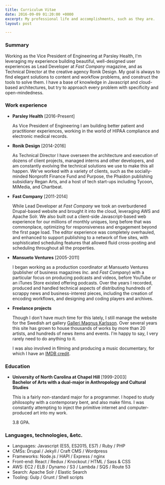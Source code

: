 ```yaml
---
title: Curriculum Vitae
date: 2016-09-09 01:20:00 +0000
excerpt: My professional life and accomplishments, such as they are.
layout: post

---
```

### Summary

Working as the Vice President of Engineering at Parsley Health, I'm leveraging my experience building beautiful, well-designed user experiences as Lead Developer at _Fast Company_ magazine, and as Technical Director at the creative agency Ronik Design. My goal is always to find elegant solutions to content and workflow problems, and construct the tools to solve them. I have a base of knowledge in Javascript and cloud-based architectures, but try to approach every problem with specificity and open-mindedness.

### Work experience

* **Parsley Health** \[2016-Present\]

  As Vice President of Engineering I am building better patient and practitioner experiences, working in the world of HIPAA compliance and electronic medical records.
* **Ronik Design** \[2014-2016\]

  As Technical Director I have overseen the architecture and execution of dozens of client projects, managed interns and other developers, and am constantly evolving the technical solutions we use to make this all happen.
  We've worked with a variety of clients, such as the socially-minded Nonprofit Finance Fund and Purpose, the Phaidon publishing subsidiary Regan Arts, and a host of tech start-ups including Tycoon, MiMedia, and Chartbeat.
* **Fast Company** \[2011-2014\]

  While Lead Developer at _Fast Company_ we took an overburdened Drupal-based website and brought it into the cloud, leveraging AWS and Apache Solr. We also built out a client-side Javascript-based web experience for our millions of monthly uniques, long before that was commonplace, optimizing for responsiveness and engagement beyond the first page load. The editor experience was completely overhauled, and enhanced to support publishing to a network of five sites, with sophisticated scheduling features that allowed fluid cross-posting and scheduling throughout all the properties.
* **Mansueto Ventures** \[2005-2011\]

  I began working as a production coordinator at Mansueto Ventures (publisher of business magazines _Inc._ and _Fast Company_) with a particular focus on producing podcasts and videos, before YouTube or an iTunes Store existed offering podcasts. Over the years I recorded, produced and handled technical aspects of distributing hundreds of scrappy news and business-interest pieces, including the creation of encoding workflows, and designing and coding players and archives.
* **Freelance projects**

  Though I don't have much time for this lately, I still manage the website for the Swedish art gallery [Galleri Magnus Karlsson](http://wwww.gallerimagnuskarlsson). Over several years this site has grown to house thousands of works by more than 20 artists, and hundreds of news items and events. I'm happy to say, I very rarely need to do anything to it.

  I was also involved in filming and producing a music documentary, for which I have an [IMDB credit](http://www.imdb.com/name/nm3800248/?ref_=fn_al_nm_1).

### Education

* **University of North Carolina at Chapel Hill** \[1999-2003\]  
  **Bachelor of Arts with a dual-major in Anthropology and Cultural Studies**

  This is a fairly non-standard major for a programmer. I hoped to study philosophy with a contemporary bent, and also make films. I was constantly attempting to inject the primitive internet and computer-produced art into my work.

  3\.8 GPA.

### Languages, technologies, &etc.

* Languages: Javascript (ES5, ES2015, ES7) / Ruby / PHP
* CMSs: Drupal / Jekyll / Craft CMS / Wordpress
* Frameworks: Node.js / HAPI / Express / nginx
* Front-end: React / Redux / Knockout / HTML / Sass & CSS
* AWS: EC2 / ELB / Dynamo / S3 / Lambda / SQS / Route 53
* Search: Apache Solr / Elastic Search
* Tooling: Gulp / Grunt / Shell scripts
